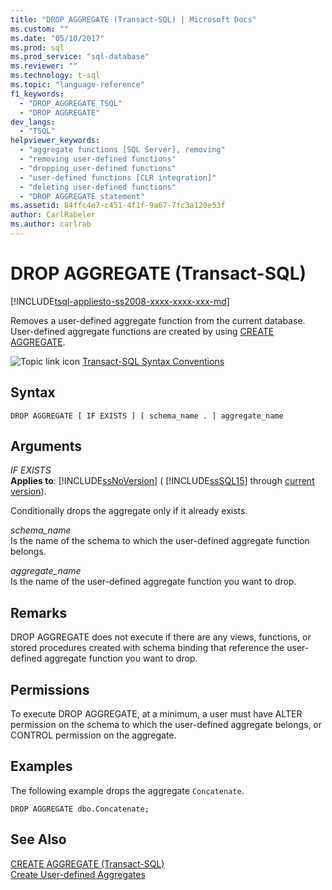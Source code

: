 ```yaml
---
title: "DROP AGGREGATE (Transact-SQL) | Microsoft Docs"
ms.custom: ""
ms.date: "05/10/2017"
ms.prod: sql
ms.prod_service: "sql-database"
ms.reviewer: ""
ms.technology: t-sql
ms.topic: "language-reference"
f1_keywords: 
  - "DROP_AGGREGATE_TSQL"
  - "DROP AGGREGATE"
dev_langs: 
  - "TSQL"
helpviewer_keywords: 
  - "aggregate functions [SQL Server], removing"
  - "removing user-defined functions"
  - "dropping user-defined functions"
  - "user-defined functions [CLR integration]"
  - "deleting user-defined functions"
  - "DROP AGGREGATE statement"
ms.assetid: 84ffc4e7-c451-4f1f-9a67-7fc3a120e53f
author: CarlRabeler
ms.author: carlrab
---
```

# DROP AGGREGATE (Transact-SQL)
[!INCLUDE[tsql-appliesto-ss2008-xxxx-xxxx-xxx-md](../../includes/applies-to-version/sqlserver.md)]

  Removes a user-defined aggregate function from the current database. User-defined aggregate functions are created by using [CREATE AGGREGATE](../../t-sql/statements/create-aggregate-transact-sql.md).  
  
 ![Topic link icon](../../database-engine/configure-windows/media/topic-link.gif "Topic link icon") [Transact-SQL Syntax Conventions](../../t-sql/language-elements/transact-sql-syntax-conventions-transact-sql.md)  
  
## Syntax  
  
```  
DROP AGGREGATE [ IF EXISTS ] [ schema_name . ] aggregate_name  
```  
  
## Arguments  
 *IF EXISTS*  
 **Applies to**: [!INCLUDE[ssNoVersion](../../includes/ssnoversion-md.md)] ( [!INCLUDE[ssSQL15](../../includes/sssql15-md.md)] through [current version](https://go.microsoft.com/fwlink/p/?LinkId=299658)).  
  
 Conditionally drops the aggregate only if it already exists.  
  
 *schema_name*  
 Is the name of the schema to which the user-defined aggregate function belongs.  
  
 *aggregate_name*  
 Is the name of the user-defined aggregate function you want to drop.  
  
## Remarks  
 DROP AGGREGATE does not execute if there are any views, functions, or stored procedures created with schema binding that reference the user-defined aggregate function you want to drop.  
  
## Permissions  
 To execute DROP AGGREGATE, at a minimum, a user must have ALTER permission on the schema to which the user-defined aggregate belongs, or CONTROL permission on the aggregate.  
  
## Examples  
 The following example drops the aggregate `Concatenate`.  
  
```  
DROP AGGREGATE dbo.Concatenate;  
```  
  
## See Also  
 [CREATE AGGREGATE &#40;Transact-SQL&#41;](../../t-sql/statements/create-aggregate-transact-sql.md)   
 [Create User-defined Aggregates](../../relational-databases/user-defined-functions/create-user-defined-aggregates.md)  
  
  
